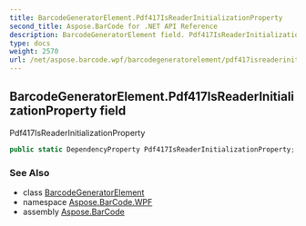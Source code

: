 ```yaml
---
title: BarcodeGeneratorElement.Pdf417IsReaderInitializationProperty
second_title: Aspose.BarCode for .NET API Reference
description: BarcodeGeneratorElement field. Pdf417IsReaderInitializationProperty
type: docs
weight: 2570
url: /net/aspose.barcode.wpf/barcodegeneratorelement/pdf417isreaderinitializationproperty/
---
```

## BarcodeGeneratorElement.Pdf417IsReaderInitializationProperty field

Pdf417IsReaderInitializationProperty

```csharp
public static DependencyProperty Pdf417IsReaderInitializationProperty;
```

### See Also

* class [BarcodeGeneratorElement](../)
* namespace [Aspose.BarCode.WPF](../../barcodegeneratorelement/)
* assembly [Aspose.BarCode](../../../)


